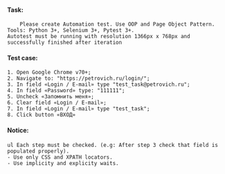 #### Task:
        Please create Automation test. Use OOP and Page Object Pattern.
	Tools: Python 3+, Selenium 3+, Pytest 3+.
	Autotest must be running with resolution 1366px х 768px and successfully finished after iteration

#### Test case:
	1. Open Google Chrome v70+;
	2. Navigate to: "https://petrovich.ru/login/";
	3. In field «Login / E-mail» type "test_task@petrovich.ru";
	4. In field «Password» type: "111111";
	5. Uncheck «Запомнить меня»;
	6. Clear field «Login / E-mail»;
	7. In field «Login / E-mail» type "test_task";
	8. Click button «ВХОД»
	
#### Notice:
	ul Each step must be checked. (e.g: After step 3 check that field is populated properly).
	- Use only CSS and XPATH locators.
	- Use implicity and explicity waits.
